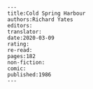 
    ---
    title:Cold Spring Harbour
    authors:Richard Yates
    editors:
    translator:
    date:2020-03-09
    rating:
    re-read:
    pages:182
    non-fiction:
    comic:
    published:1986
    ---

    